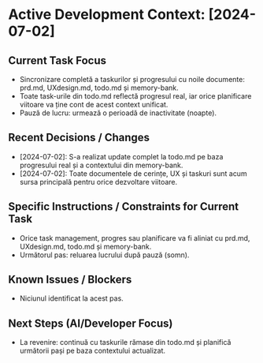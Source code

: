 # Active Development Context: [2024-07-02]

## Current Task Focus

- Sincronizare completă a taskurilor și progresului cu noile documente: prd.md, UXdesign.md, todo.md și memory-bank.
- Toate task-urile din todo.md reflectă progresul real, iar orice planificare viitoare va ține cont de acest context unificat.
- Pauză de lucru: urmează o perioadă de inactivitate (noapte).

## Recent Decisions / Changes

- [2024-07-02]: S-a realizat update complet la todo.md pe baza progresului real și a contextului din memory-bank.
- [2024-07-02]: Toate documentele de cerințe, UX și taskuri sunt acum sursa principală pentru orice dezvoltare viitoare.

## Specific Instructions / Constraints for Current Task

- Orice task management, progres sau planificare va fi aliniat cu prd.md, UXdesign.md, todo.md și memory-bank.
- Următorul pas: reluarea lucrului după pauză (somn).

## Known Issues / Blockers

- Niciunul identificat la acest pas.

## Next Steps (AI/Developer Focus)

- La revenire: continuă cu taskurile rămase din todo.md și planifică următorii pași pe baza contextului actualizat. 